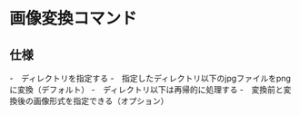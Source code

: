 # 画像変換コマンド
## 仕様
-　ディレクトリを指定する
-　指定したディレクトリ以下のjpgファイルをpngに変換（デフォルト）
-　ディレクトリ以下は再帰的に処理する
-　変換前と変換後の画像形式を指定できる（オプション）
